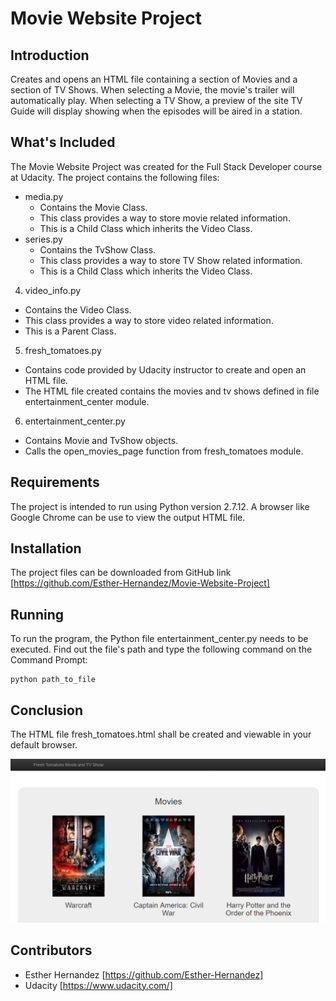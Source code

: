# Movie Website Project

## Introduction

Creates and opens an HTML file containing a section of Movies and a section of TV Shows. When selecting a Movie, the movie's trailer will automatically play. When selecting a TV Show, a preview of the site TV Guide will display showing when the episodes will be aired in a station.

## What's Included

The Movie Website Project was created for the Full Stack Developer course at Udacity. The project contains the following files:

- media.py
  * Contains the Movie Class.
  * This class provides a way to store movie related information.
  * This is a Child Class which inherits the Video Class.
- series.py
  * Contains the TvShow Class.
  * This class provides a way to store TV Show related information.
  * This is a Child Class which inherits the Video Class.
4. video_info.py
  * Contains the Video Class.
  * This class provides a way to store video related information.
  * This is a Parent Class.
5. fresh_tomatoes.py
  * Contains code provided by Udacity instructor to create and open an HTML file.
  * The HTML file created contains the movies and tv shows defined in file entertainment_center module.
6. entertainment_center.py
  * Contains Movie and TvShow objects.
  * Calls the open_movies_page function from fresh_tomatoes module.
  
## Requirements
 
The project is intended to run using Python version 2.7.12. A browser like Google Chrome can be use to view the output HTML file.

## Installation

The project files can be downloaded from GitHub link [https://github.com/Esther-Hernandez/Movie-Website-Project]

## Running

To run the program, the Python file entertainment_center.py needs to be executed.
Find out the file's path and type the following command on the Command Prompt:

```
python path_to_file
```

## Conclusion

The HTML file fresh_tomatoes.html shall be created and viewable in your default browser.

![alt text](https://github.com/Esther-Hernandez/Movie-Website-Project/blob/master/movie_site.png "Movie Site Preview")

## Contributors

  * Esther Hernandez [https://github.com/Esther-Hernandez]
  * Udacity [https://www.udacity.com/]
